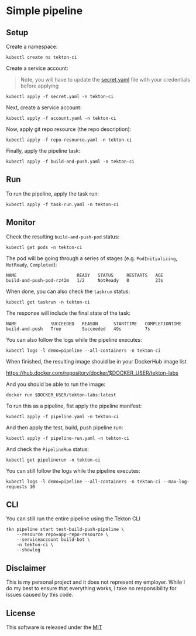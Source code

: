 # Simple pipeline 

## Setup 

Create a namespace:

```shell
kubectl create ns tekton-ci
```

Create a service account: 

> Note, you will have to update the [secret.yaml](pipeline/secret.yaml) file with your credentials before applying

```shell
kubectl apply -f secret.yaml -n tekton-ci
```

Next, create a service account:

```shell
kubectl apply -f account.yaml -n tekton-ci
```

Now, apply git repo resource (the repo description):

```shell
kubectl apply -f repo-resource.yaml -n tekton-ci
```

Finally, apply the pipeline task:

```shell
kubectl apply -f build-and-push.yaml -n tekton-ci
```

## Run 

To run the pipeline, apply the task run:

```shell
kubectl apply -f task-run.yaml -n tekton-ci
```

## Monitor

Check the resulting `build-and-push-pod` status:

```shell
kubectl get pods -n tekton-ci
```

The pod will be going through a series of stages (e.g. `PodInitializing`, `NotReady`, `Completed`):

```shell
NAME                       READY   STATUS     RESTARTS   AGE
build-and-push-pod-rz42m   1/2     NotReady   0          23s
```

When done, you can also check the `taskrun` status:

```shell
kubectl get taskrun -n tekton-ci
```

The response will include the final state of the task:

```shell
NAME             SUCCEEDED   REASON      STARTTIME   COMPLETIONTIME
build-and-push   True        Succeeded   49s         7s
```

You can also follow the logs while the pipeline executes:

```shell
kubectl logs -l demo=pipeline --all-containers -n tekton-ci
```

When finished, the resulting image should be in your DockerHub image list

https://hub.docker.com/repository/docker/$DOCKER_USER/tekton-labs

And you should be able to run the image: 

```shell
docker run $DOCKER_USER/tekton-labs:latest
```

To run this as a pipeline, fist apply the pipeline manifest:

```shell
kubectl apply -f pipeline.yaml -n tekton-ci
```

And then apply the test, build, push pipeline run:

```shell
kubectl apply -f pipeline-run.yaml -n tekton-ci
```

And check the `PipelineRun` status:

```shell
kubectl get pipelinerun -n tekton-ci
```

You can still follow the logs while the pipeline executes:

```shell
kubectl logs -l demo=pipeline --all-containers -n tekton-ci --max-log-requests 10
```

## CLI 

You can still run the entire pipeline using the Tekton CLI 

```shell
tkn pipeline start test-build-push-pipeline \
    --resource repo=app-repo-resource \
    --serviceaccount build-bot \
    -n tekton-ci \
    --showlog
```

## Disclaimer

This is my personal project and it does not represent my employer. While I do my best to ensure that everything works, I take no responsibility for issues caused by this code.

## License

This software is released under the [MIT](../LICENSE)